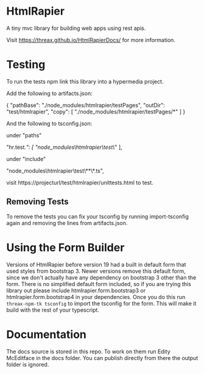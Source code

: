 # HtmlRapier
A tiny mvc library for building web apps using rest apis.

Visit https://threax.github.io/HtmlRapierDocs/ for more information.

# Testing
To run the tests npm link this library into a hypermedia project.

Add the following to artifacts.json:

  {
    "pathBase": "./node_modules/htmlrapier/testPages",
    "outDir": "test/htmlrapier",
    "copy": [
      "./node_modules/htmlrapier/testPages/*"
    ]
  }

And the following to tsconfig.json:

under "paths"

"hr.test.*": [
    "node_modules\\htmlrapier\\test\\*"
],

under "include"

"node_modules\\htmlrapier\\test\\**\\*.ts",

visit https://projecturl/test/htmlrapier/unittests.html to test.

## Removing Tests
To remove the tests you can fix your tsconfig by running import-tsconfig again and removing the lines from artifacts.json.

# Using the Form Builder
Versions of HtmlRapier before version 19 had a built in default form that used styles from bootstrap 3. Newer versions
remove this default form, since we don't actually have any dependency on bootstrap 3 other than the form. There is no 
simplified default form included, so if you are trying this library out please include htmlrapier.form.bootstrap3 or
htmlrapier.form.bootstrap4 in your dependencies. Once you do this run `threax-npm-tk tsconfig` to import the tsconfig
for the form. This will make it build with the rest of your typescript.

# Documentation
The docs source is stored in this repo. To work on them run Edity McEditface in the docs folder. You can publish directly 
from there the output folder is ignored.